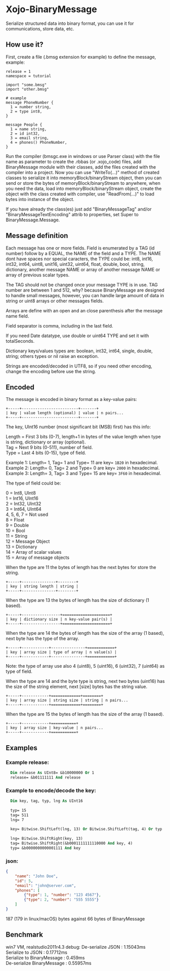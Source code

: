 # Xojo-BinaryMessage
Serialize structured data into binary format, you can use it for communications, store data, etc.

## How use it?

First, create a file (.bmsg extension for example) to define the message, example:

```
release = 1
namespace = tutorial

import "some.bmsg"
import "other.bmsg"

# example
message PhoneNumber {
  1 = number string,
  2 = type int8,
}

message People {
  1 = name string,
  2 = id int32,
  3 = email string,
  4 = phones() PhoneNumber,
}
```

Run the compiler (bmsgc.exe in windows or use Parser class) with the file name as parameter to create the .rbbas 
(or .xojo_code) files, add BinaryMessage module with their classes, add the files created with the compiler into a 
project. Now you can use "WriteTo(...)" method of created classes to serialize it into memoryBlock/binaryStream 
object, then you can send or store the bytes of memoryBlock/binaryStream to anywhere, when you need the data, 
load into memoryBlock/binaryStream object, create the object with the class created with compiler, use 
"ReadFrom(...)" to load bytes into instance of the object.

If you have already the class(es) just add "BinaryMessageTag" and/or "BinaryMessageTextEncoding" attrib to properties,
set Super to BinaryMessage.Message.

## Message definition

Each message has one or more fields. Field is enumerated by a TAG (id number) follow by a EQUAL, the NAME 
of the field and a TYPE. The NAME dont have spaces nor special caracters, the TYPE could be: int8, int16, int32, 
int64, uint8, unit16, uint32, uint64, float, double, bool, string, dictionary, another message NAME or array of another
message NAME or array of previous scalar types.

The TAG should not be changed once your message TYPE is in use. TAG number are between 1 and 512, why? 
because BinaryMessage are designed to handle small messages, however, you can handle large amount of data in 
string or uint8 arrays or other messages fields.

Arrays are define with an open and an close parenthesis after the message name field.

Field separator is comma, including in the last field.

If you need Date datatype, use double or uint64 TYPE and set it with totalSeconds.

Dictionary keys/values types are: boolean, int32, int64, single, double, string; others types or nil raise an exception.

Strings are encoded/decoded in UTF8, so if you need other encoding, change the encoding before use the string.


## Encoded

The message is encoded in binary format as a key-value pairs:

```
+-----+-------------------------+-------+
| key | value length (optional) | value | n pairs...
+-----+-------------------------+-------+
```

The key, UInt16 number (most significant bit (MSB) first) has this info:

Length = First 3 bits (0-7), length+1 in bytes of the value length when type is string, dictionary or array (optional).  
Tag = Next 9 bits (0-511), number of field.  
Type = Last 4 bits (0-15), type of field.  

Example 1: Length= 1, Tag= 1 and Type= 11 are key= `1B20` in hexadecimal.  
Example 2: Length= 0, Tag= 2 and Type= 0 are key= `2000` in hexadecimal.  
Example 3: Length= 3, Tag= 3 and Type= 15 are key= `3F60` in hexadecimal.  

The type of field could be:

0 = Int8, UInt8  
1 = Int16, UInt16  
2 = Int32, UInt32  
3 = Int64, UInt64  
4, 5, 6, 7 = Not used  
8 = Float  
9 = Double  
10 = Bool  
11 = String  
12 = Message Object  
13 = Dictionary  
14 = Array of scalar values  
15 = Array of message objects  

When the type are 11 the bytes of length has the next bytes for store the string.
```
+-----+---------------+--------+
| key | string length | string |
+-----+---------------+--------+
```

When the type are 13 the bytes of length has the size of dictionary (1 based).
```
+-----+-----------------+=====================+
| key | dictionary size | n key-value pair(s) |
+-----+-----------------+=====================+
```

When the type are 14 the bytes of length has the size of the array (1 based), next byte has the type of the array.
```
+-----+------------+---------------+============+
| key | array size | type of array | n value(s) |
+-----+------------+---------------+============+
```

Note: the type of array use also 4 (uint8), 5 (uint16), 6 (uint32), 7 (uint64) as type of field.

When the type are 14 and the byte type is string, next two bytes (uint16) has the size of the string element, next 
[size] bytes has the string value.
```
+-----+------------+=============+========+
| key | array size | string size | string | n pairs...
+-----+------------+=============+========+
```

When the type are 15 the bytes of length has the size of the array (1 based).
```
+-----+------------+===========+
| key | array size | key-value | n pairs...
+-----+------------+===========+
```


## Examples


### Example release:

```vb
  Dim release As UInt8= &b10000000 Or 1
  release= &b01111111 And release
```
  

### Example to encode/decode the key:

```vb
  Dim key, tag, typ, lng As UInt16
  
  typ= 15
  tag= 511
  lng= 7
  
  key= Bitwise.ShiftLeft(lng, 13) Or Bitwise.ShiftLeft(tag, 4) Or typ
  
  lng= Bitwise.ShiftRight(key, 13)
  tag= Bitwise.ShiftRight(&b0001111111110000 And key, 4)
  typ= &b0000000000001111 And key
```


### json:

```json
{
    "name": "John Doe",
    "id": 5,
    "email": "john@server.com",
    "phones": [
        {"type": 1, "number": "123 4567"},
        {"type": 2, "number": "555 5555"}
    ]
}
```

187 (179 in linux/macOS) bytes against 66 bytes of BinaryMessage


## Benchmark

win7 VM, realstudio2011r4.3 debug:
  De-serialize JSON : 1.15043ms  
  Serialize to JSON : 0.17712ms  
  Serialize to BinaryMessage : 0.459ms  
  De-serialize BinaryMessage : 0.55957ms 

